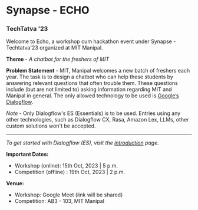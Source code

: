 # Synapse - **ECHO**

### TechTatva '23

Welcome to Echo, a workshop cum hackathon event under Synapse - Techtatva'23 organized at MIT Manipal.

**Theme** - _A chatbot for the freshers of MIT_

**Problem Statement** - MIT, Manipal welcomes a new batch of freshers each year. The task is to design a chatbot who can help these students by answering relevant questions that often trouble them. These questions include (but are not limited to) asking information regarding MIT and Manipal in general. The only allowed technology to be used is [Google’s Dialogflow](https://cloud.google.com/dialogflow/docs).

_Note_ - Only Dialogflow's ES (Essentials) is to be used. Entries using any other technologies, such as Dialogflow CX, Rasa, Amazon Lex, LLMs, other custom solutions won't be accepted.

---

_To get started with Dialogflow (ES), visit the [introduction](Introduction.md) page._

**Important Dates:**

- Workshop (online): 15th Oct, 2023 | 5 p.m.
- Competition (offline) : 19th Oct, 2023 | 2 p.m.

**Venue:**

- Workshop: Google Meet (link will be shared)
- Competition: AB3 - 103, MIT Manipal
